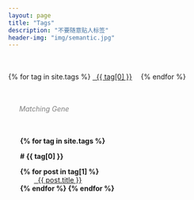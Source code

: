 ```yaml
---
layout: page
title: "Tags"
description: "不要随意贴人标签"  
header-img: "img/semantic.jpg"  
---
```


<div id='tag_cloud' style="margin:0.5in 0em;font-weight: normal;text-align:left;text-align-last:left">
{% for tag in site.tags %}
<span style="margin-right:1em;">
<a href="#{{ tag[0] }}" title="{{ tag[0] }}" rel="{{ tag[1].size }}"><i class="fa fa-tags">&nbsp;&nbsp;</i>{{ tag[0] }}</a></span>
{% endfor %}
</div>

<div style="font-style:italic;color:gray;margin:0em 1em 0.5in"><i class="fa fa-spinner fa-spin"></i> &nbsp; Matching Gene</div>

<ul class="listing" style="list-style-type: none;font-weight: bold;">
{% for tag in site.tags %}
  <li class="listing-seperator" id="{{ tag[0] }}" style="margin:1em auto">#&nbsp;{{ tag[0] }}</li>
{% for post in tag[1] %}
  <li class="listing-item" style="text-indent:1em;font-weight:normal;">
  <!--<time datetime="{{ post.date | date:"%Y-%m-%d" }}">{{ post.date | date:"%Y/%m/%d" }}</time>-->
  <a href="{{ post.url }}" title="{{ post.title }}" style="margin-left:1em;"><i class="fa fa-link">&nbsp;&nbsp;</i>{{ post.title }}</a>
  </li>
{% endfor %}
{% endfor %}
</ul>

<script src="/media/js/jquery.tagcloud.js" type="text/javascript" charset="utf-8"></script> 
<script language="javascript">
$.fn.tagcloud.defaults = {
    size: {start: 1, end: 1, unit: 'em'},
      color: {start: '#f8e0e6', end: '#ff3333'}
};

$(function () {
    $('#tag_cloud a').tagcloud();
});
</script>
